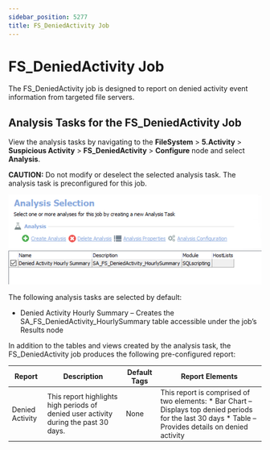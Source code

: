 ```yaml
---
sidebar_position: 5277
title: FS_DeniedActivity Job
---
```


# FS\_DeniedActivity Job

The FS\_DeniedActivity job is designed to report on denied activity event information from targeted file servers.

## Analysis Tasks for the FS\_DeniedActivity Job

View the analysis tasks by navigating to the **FileSystem** > **5.Activity** > **Suspicious Activity** > **FS\_DeniedActivity** > **Configure** node and select **Analysis**.

**CAUTION:** Do not modify or deselect the selected analysis task. The analysis task is preconfigured for this job.

![Analysis Tasks for the FS_DeniedActivity Job](../../../../../../../../static/images/AccessAnalyzer_12.0/Content/Resources/Images/EnterpriseAuditor/Solutions/FileSystem/Activity/SuspiciousActivity/DeniedActivityAnalysis.png "Analysis Tasks for the FS_DeniedActivity Job")

The following analysis tasks are selected by default:

* Denied Activity Hourly Summary – Creates the SA\_FS\_DeniedActivity\_HourlySummary table accessible under the job’s Results node

In addition to the tables and views created by the analysis task, the FS\_DeniedActivity job produces the following pre-configured report:

| Report | Description | Default Tags | Report Elements |
| --- | --- | --- | --- |
| Denied Activity | This report highlights high periods of denied user activity during the past 30 days. | None | This report is comprised of two elements:   * Bar Chart – Displays top denied periods for the last 30 days * Table – Provides details on denied activity |